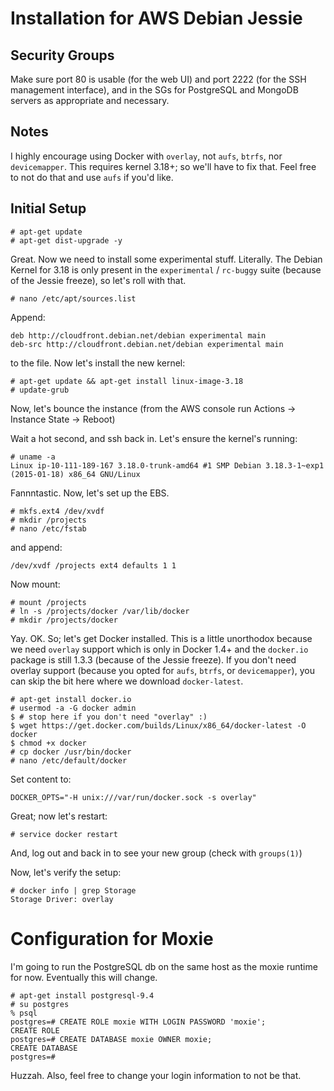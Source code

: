 Installation for AWS Debian Jessie
==================================


Security Groups
---------------

Make sure port 80 is usable (for the web UI) and port 2222 (for the SSH
management interface), and in the SGs for PostgreSQL and MongoDB servers as
appropriate and necessary.


Notes
-----

I highly encourage using Docker with `overlay`, not `aufs`, `btrfs`, nor
`devicemapper`. This requires kernel 3.18+; so we'll have to fix that. Feel free
to not do that and use `aufs` if you'd like.


Initial Setup
-------------

    # apt-get update
    # apt-get dist-upgrade -y

Great. Now we need to install some experimental stuff. Literally. The Debian
Kernel for 3.18 is only present in the `experimental` / `rc-buggy` suite
(because of the Jessie freeze), so let's roll with that.

    # nano /etc/apt/sources.list

Append:

    deb http://cloudfront.debian.net/debian experimental main
    deb-src http://cloudfront.debian.net/debian experimental main

to the file. Now let's install the new kernel:

    # apt-get update && apt-get install linux-image-3.18
    # update-grub

Now, let's bounce the instance (from the AWS console run
Actions -> Instance State -> Reboot)

Wait a hot second, and ssh back in. Let's ensure the kernel's running:

    # uname -a
    Linux ip-10-111-189-167 3.18.0-trunk-amd64 #1 SMP Debian 3.18.3-1~exp1 (2015-01-18) x86_64 GNU/Linux

Fannntastic. Now, let's set up the EBS.

    # mkfs.ext4 /dev/xvdf
    # mkdir /projects
    # nano /etc/fstab

and append:

    /dev/xvdf /projects ext4 defaults 1 1

Now mount:

    # mount /projects
    # ln -s /projects/docker /var/lib/docker
    # mkdir /projects/docker

Yay. OK. So; let's get Docker installed. This is a little unorthodox because we
need `overlay` support which is only in Docker 1.4+ and the `docker.io` package
is still 1.3.3 (because of the Jessie freeze).  If you don't need overlay
support (because you opted for `aufs`, `btrfs`, or `devicemapper`), you can skip
the bit here where we download `docker-latest`.

    # apt-get install docker.io
    # usermod -a -G docker admin
    $ # stop here if you don't need "overlay" :)
    $ wget https://get.docker.com/builds/Linux/x86_64/docker-latest -O docker
    $ chmod +x docker
    # cp docker /usr/bin/docker
    # nano /etc/default/docker

Set content to:

    DOCKER_OPTS="-H unix:///var/run/docker.sock -s overlay"

Great; now let's restart:

    # service docker restart

And, log out and back in to see your new group (check with `groups(1)`)

Now, let's verify the setup:

    # docker info | grep Storage
    Storage Driver: overlay


Configuration for Moxie
=======================

I'm going to run the PostgreSQL db on the same host as the moxie runtime for
now. Eventually this will change.

    # apt-get install postgresql-9.4
    # su postgres
    % psql
    postgres=# CREATE ROLE moxie WITH LOGIN PASSWORD 'moxie';
    CREATE ROLE
    postgres=# CREATE DATABASE moxie OWNER moxie;
    CREATE DATABASE
    postgres=# 

Huzzah. Also, feel free to change your login information to not be that.


